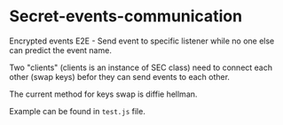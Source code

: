 # Secret-events-communication
Encrypted events E2E - Send event to specific listener while no one else can predict the event name.

Two "clients" (clients is an instance of SEC class) need to connect each other (swap keys) befor they can send events to each other.

The current method for keys swap is diffie hellman.

Example can be found in `test.js` file.
